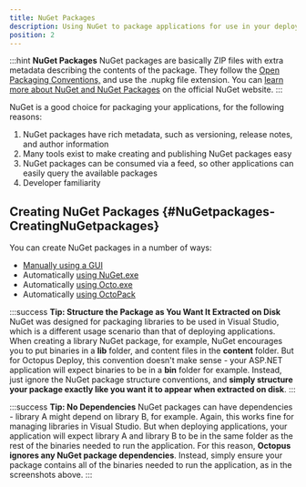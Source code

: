 ```yaml
---
title: NuGet Packages
description: Using NuGet to package applications for use in your deployments.
position: 2
---
```


:::hint
**NuGet Packages**
NuGet packages are basically ZIP files with extra metadata describing the contents of the package. They follow the [Open Packaging Conventions,](http://en.wikipedia.org/wiki/Open_Packaging_Conventions) and use the .nupkg file extension. You can [learn more about NuGet and NuGet Packages](http://docs.nuget.org/docs/start-here/overview) on the official NuGet website.
:::

NuGet is a good choice for packaging your applications, for the following reasons:

1. NuGet packages have rich metadata, such as versioning, release notes, and author information
2. Many tools exist to make creating and publishing NuGet packages easy
3. NuGet packages can be consumed via a feed, so other applications can easily query the available packages
4. Developer familiarity

## Creating NuGet Packages {#NuGetpackages-CreatingNuGetpackages}

You can create NuGet packages in a number of ways:

- [Manually using a GUI](/docs/packaging-applications/creating-packages/nuget-packages/manually.md)
- Automatically [using NuGet.exe](/docs/packaging-applications/creating-packages/nuget-packages/using-nuget.exe.md)
- Automatically [using Octo.exe](/docs/packaging-applications/creating-packages/nuget-packages/using-octo.exe.md)
- Automatically [using OctoPack](/docs/packaging-applications/creating-packages/nuget-packages/using-octopack/index.md)

:::success
**Tip: Structure the Package as You Want It Extracted on Disk**
NuGet was designed for packaging libraries to be used in Visual Studio, which is a different usage scenario than that of deploying applications. When creating a library NuGet package, for example, NuGet encourages you to put binaries in a **lib** folder, and content files in the **content** folder. But for Octopus Deploy, this convention doesn't make sense - your ASP.NET application will expect binaries to be in a **bin** folder for example. Instead, just ignore the NuGet package structure conventions, and **simply structure your package exactly like you want it to appear when extracted on disk**.
:::

:::success
**Tip: No Dependencies**
NuGet packages can have dependencies - library A might depend on library B, for example. Again, this works fine for managing libraries in Visual Studio. But when deploying applications, your application will expect library A and library B to be in the same folder as the rest of the binaries needed to run the application. For this reason, **Octopus ignores any NuGet package dependencies**. Instead, simply ensure your package contains all of the binaries needed to run the application, as in the screenshots above.
:::
